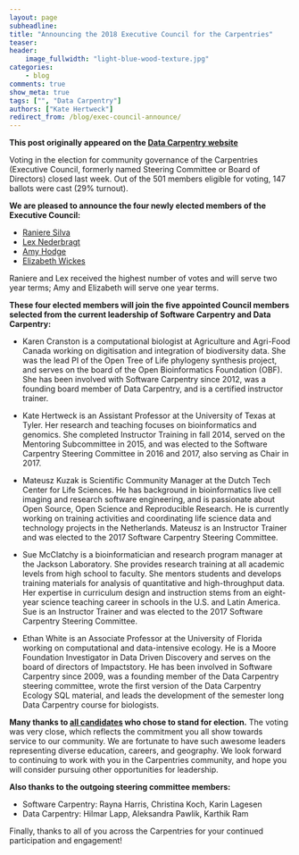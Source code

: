 ```yaml
---
layout: page
subheadline:
title: "Announcing the 2018 Executive Council for the Carpentries"
teaser:
header:
    image_fullwidth: "light-blue-wood-texture.jpg"
categories:
    - blog
comments: true
show_meta: true
tags: ["", "Data Carpentry"]
authors: ["Kate Hertweck"]
redirect_from: /blog/exec-council-announce/
--- 
```


**This post originally appeared on the [Data Carpentry website](https://datacarpentry.org)**

Voting in the election for community governance of the Carpentries 
(Executive Council, formerly named Steering Committee or Board of Directors) closed last 
week. Out of the 501 members eligible for voting, 147 ballots were cast (29% turnout). 

**We are pleased to announce the four newly elected members of the Executive Council:**

- [Raniere Silva](https://software-carpentry.org/blog/2017/11/election-silva.html) 
- [Lex Nederbragt](https://software-carpentry.org/blog/2017/11/election-nederbragt.html) 
- [Amy Hodge](https://software-carpentry.org/blog/2017/11/amy-hodge-sc.html)
- [Elizabeth Wickes](https://software-carpentry.org/blog/2017/11/election-wickes.html)

Raniere and Lex received the highest number of votes and will serve two year terms; Amy 
and Elizabeth will serve one year terms. 

**These four elected members will join the five 
appointed Council members selected from the current leadership of Software Carpentry and 
Data Carpentry:**

- Karen Cranston is a computational biologist at Agriculture and Agri-Food Canada 
working on digitisation and integration of biodiversity data. She was the lead PI of the 
Open Tree of Life phylogeny synthesis project, and serves on the board of the Open 
Bioinformatics Foundation (OBF). She has been involved with Software Carpentry since 2012, 
was a founding board member of Data Carpentry, and is a certified instructor trainer. 

- Kate Hertweck is an Assistant Professor at the University of Texas at Tyler. Her 
research and teaching focuses on bioinformatics and genomics. She completed Instructor 
Training in fall 2014, served on the Mentoring Subcommittee in 2015, and was elected to 
the Software Carpentry Steering Committee in 2016 and 2017, also serving as Chair in 2017.

- Mateusz Kuzak is Scientific Community Manager at the Dutch Tech Center for Life 
Sciences. He has background in bioinformatics live cell imaging and research software 
engineering, and is passionate about Open Source, Open Science and Reproducible Research. 
He is currently working on training activities and coordinating life science data and 
technology projects in the Netherlands. Mateusz is an Instructor Trainer and was elected 
to the 2017 Software Carpentry Steering Committee.

- Sue McClatchy is a bioinformatician and research program manager at the Jackson 
Laboratory. She provides research training at all academic levels from high school to 
faculty. She mentors students and develops training materials for analysis of quantitative 
and high-throughput data. Her expertise in curriculum design and instruction stems from an 
eight-year science teaching career in schools in the U.S. and Latin America. Sue is an 
Instructor Trainer and was elected to the 2017 Software Carpentry Steering Committee.

- Ethan White is an Associate Professor at the University of Florida working on 
computational and data-intensive ecology. He is a Moore Foundation Investigator in Data 
Driven Discovery and serves on the board of directors of Impactstory. He has been involved 
in Software Carpentry since 2009, was a founding member of the Data Carpentry steering 
committee, wrote the first version of the Data Carpentry Ecology SQL material, and leads 
the development of the semester long Data Carpentry course for biologists.

**Many thanks to [all candidates](https://software-carpentry.org/blog/2017/11/sc-candidates-2018.html) 
who chose to stand for election.** The voting was very close, which reflects the commitment you all show 
towards service to our community. We are fortunate to have such awesome leaders representing diverse 
education, careers, and geography. We look forward to continuing to work with you in the 
Carpentries community, and hope you will consider pursuing other opportunities for 
leadership.

**Also thanks to the outgoing steering committee members:**

- Software Carpentry: Rayna Harris, Christina Koch, Karin Lagesen
- Data Carpentry: Hilmar Lapp, Aleksandra Pawlik, Karthik Ram

Finally, thanks to all of you across the Carpentries for your continued participation 
and engagement!
